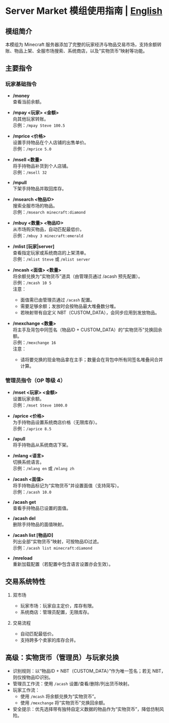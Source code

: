 # Server Market 模组使用指南 | [English](./README.md)

## 模组简介
本模组为 Minecraft 服务器添加了完整的玩家经济与物品交易市场，支持余额转账、物品上架、全服市场搜索、系统商店，以及“实物货币”映射等功能。

## 主要指令

### 玩家基础指令
- **/money**  
  查看当前余额。

- **/mpay <玩家> <金额>**  
  向其他玩家转账。  
  示例：`/mpay Steve 100.5`

- **/mprice <价格>**  
  设置手持物品在个人店铺的出售单价。  
  示例：`/mprice 5.0`

- **/msell <数量>**  
  将手持物品补货到个人店铺。  
  示例：`/msell 32`

- **/mpull**  
  下架手持物品并取回库存。

- **/msearch <物品ID>**  
  搜索全服市场的物品。  
  示例：`/msearch minecraft:diamond`

- **/mbuy <数量> <物品ID>**  
  从市场购买物品，自动匹配最低价。  
  示例：`/mbuy 3 minecraft:emerald`

- **/mlist [玩家|server]**  
  查看指定玩家或系统商店的上架清单。  
  示例：`/mlist Steve` 或 `/mlist server`

- **/mcash <面值> <数量>**  
  将余额兑换为“实物货币”道具（由管理员通过 /acash 预先配置）。  
  示例：`/mcash 10 5`  
  注意：
  - 面值需已由管理员通过 `/acash` 配置。
  - 需要足够余额；发放时会按物品最大堆叠数分堆。
  - 若映射带有自定义 NBT（CUSTOM_DATA），会同步应用到发放物品。

- **/mexchange <数量>**  
  将主手及背包中同签名（物品ID + CUSTOM_DATA）的“实物货币”兑换回余额。  
  示例：`/mexchange 16`  
  注意：
  - 请将要兑换的现金物品拿在主手；数量会在背包中所有同签名堆叠间合并计算。

### 管理员指令（OP 等级 4）
- **/mset <玩家> <金额>**  
  设置玩家余额。  
  示例：`/mset Steve 1000.0`

- **/aprice <价格>**  
  为手持物品设置系统商店价格（无限库存）。  
  示例：`/aprice 8.5`

- **/apull**  
  将手持物品从系统商店下架。

- **/mlang <语言>**  
  切换系统语言。  
  示例：`/mlang en` 或 `/mlang zh`

- **/acash <面值>**  
  将手持物品标记为“实物货币”并设置面值（支持简写）。  
  示例：`/acash 10.0`

- **/acash get**  
  查看手持物品已设置的面值。

- **/acash del**  
  删除手持物品的面值映射。

- **/acash list [物品ID]**  
  列出全部“实物货币”映射，可按物品ID过滤。  
  示例：`/acash list minecraft:diamond`

- **/mreload**  
  重新加载配置（若配置中包含语言设置亦会生效）。

## 交易系统特性
1. 双市场  
   - 玩家市场：玩家自主定价，库存有限。  
   - 系统商店：管理员配置，无限库存。

2. 交易流程  
   - 自动匹配最低价。  
   - 支持跨多个卖家的库存合并。

## 高级：实物货币（管理员）与玩家兑换
- 识别规则：以“物品ID + NBT（CUSTOM_DATA）”作为唯一签名；若无 NBT，则仅按物品ID识别。
- 管理员工作流：使用 `/acash` 设置/查看/删除/列出货币映射。
- 玩家工作流：
  - 使用 `/mcash` 将余额兑换为“实物货币”。
  - 使用 `/mexchange` 将“实物货币”兑换回余额。
- 安全提示：优先选择带有独特自定义数据的物品作为“实物货币”，降低仿制风险。

